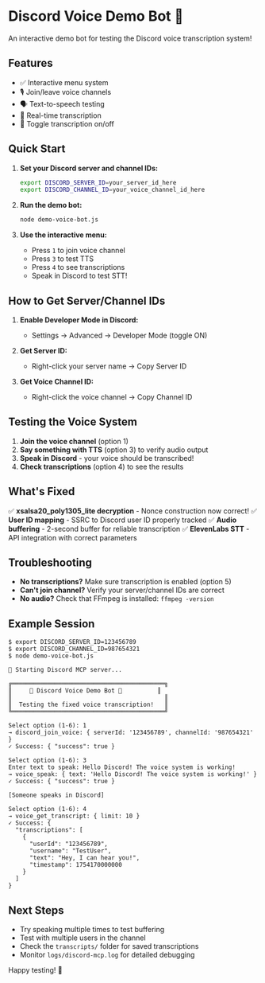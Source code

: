# Discord Voice Demo Bot 🎤

An interactive demo bot for testing the Discord voice transcription system!

## Features

- ✅ Interactive menu system
- 🎙️ Join/leave voice channels
- 🗣️ Text-to-speech testing
- 📝 Real-time transcription
- 🔧 Toggle transcription on/off

## Quick Start

1. **Set your Discord server and channel IDs:**
   ```bash
   export DISCORD_SERVER_ID=your_server_id_here
   export DISCORD_CHANNEL_ID=your_voice_channel_id_here
   ```

2. **Run the demo bot:**
   ```bash
   node demo-voice-bot.js
   ```

3. **Use the interactive menu:**
   - Press `1` to join voice channel
   - Press `3` to test TTS
   - Press `4` to see transcriptions
   - Speak in Discord to test STT!

## How to Get Server/Channel IDs

1. **Enable Developer Mode in Discord:**
   - Settings → Advanced → Developer Mode (toggle ON)

2. **Get Server ID:**
   - Right-click your server name → Copy Server ID

3. **Get Voice Channel ID:**
   - Right-click the voice channel → Copy Channel ID

## Testing the Voice System

1. **Join the voice channel** (option 1)
2. **Say something with TTS** (option 3) to verify audio output
3. **Speak in Discord** - your voice should be transcribed!
4. **Check transcriptions** (option 4) to see the results

## What's Fixed

✅ **xsalsa20_poly1305_lite decryption** - Nonce construction now correct!
✅ **User ID mapping** - SSRC to Discord user ID properly tracked
✅ **Audio buffering** - 2-second buffer for reliable transcription
✅ **ElevenLabs STT** - API integration with correct parameters

## Troubleshooting

- **No transcriptions?** Make sure transcription is enabled (option 5)
- **Can't join channel?** Verify your server/channel IDs are correct
- **No audio?** Check that FFmpeg is installed: `ffmpeg -version`

## Example Session

```
$ export DISCORD_SERVER_ID=123456789
$ export DISCORD_CHANNEL_ID=987654321
$ node demo-voice-bot.js

🚀 Starting Discord MCP server...

╔═══════════════════════════════════════════╗
║     🎤 Discord Voice Demo Bot 🎤          ║
║                                           ║
║  Testing the fixed voice transcription!   ║
╚═══════════════════════════════════════════╝

Select option (1-6): 1
→ discord_join_voice: { serverId: '123456789', channelId: '987654321' }
✓ Success: { "success": true }

Select option (1-6): 3
Enter text to speak: Hello Discord! The voice system is working!
→ voice_speak: { text: 'Hello Discord! The voice system is working!' }
✓ Success: { "success": true }

[Someone speaks in Discord]

Select option (1-6): 4
→ voice_get_transcript: { limit: 10 }
✓ Success: {
  "transcriptions": [
    {
      "userId": "123456789",
      "username": "TestUser",
      "text": "Hey, I can hear you!",
      "timestamp": 1754170000000
    }
  ]
}
```

## Next Steps

- Try speaking multiple times to test buffering
- Test with multiple users in the channel
- Check the `transcripts/` folder for saved transcriptions
- Monitor `logs/discord-mcp.log` for detailed debugging

Happy testing! 🚀